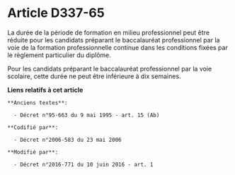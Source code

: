 # Article D337-65

La durée de la période de formation en milieu professionnel peut être réduite pour les candidats préparant le baccalauréat
professionnel par la voie de la formation professionnelle continue dans les conditions fixées par le règlement particulier du
diplôme.

Pour les candidats préparant le baccalauréat professionnel par la voie scolaire, cette durée ne peut être inférieure à dix
semaines.

**Liens relatifs à cet article**

	**Anciens textes**:

	  - Décret n°95-663 du 9 mai 1995 - art. 15 (Ab)

	**Codifié par**:

	  - Décret n°2006-583 du 23 mai 2006

	**Modifié par**:

	  - Décret n°2016-771 du 10 juin 2016 - art. 1
